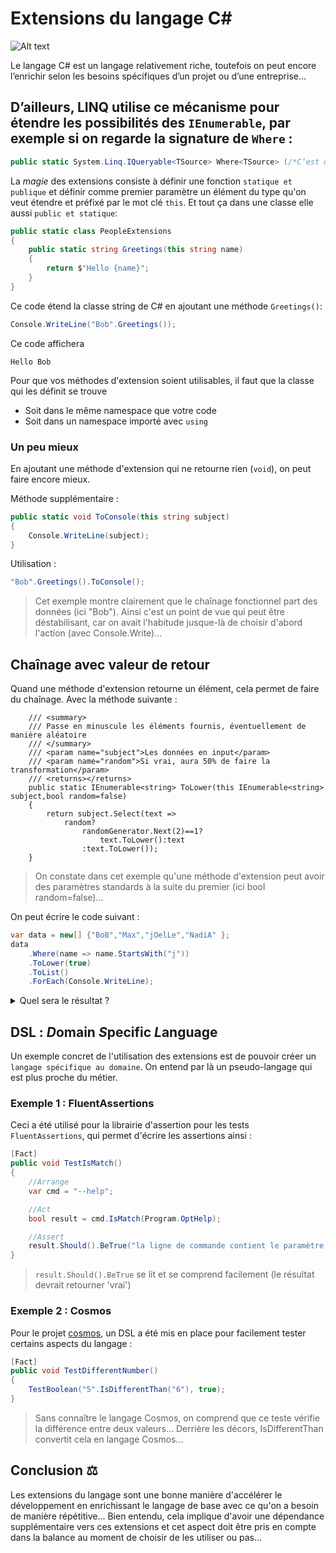 # Extensions du langage C#
![Alt text](extension.png)

Le langage C# est un langage relativement riche, toutefois on peut encore l’enrichir selon les besoins spécifiques d’un projet ou d’une entreprise...

## D’ailleurs, LINQ utilise ce mécanisme pour étendre les possibilités des `IEnumerable`, par exemple si on regarde la signature de `Where` :

```csharp
public static System.Linq.IQueryable<TSource> Where<TSource> (/*C’est quoi ça ?*/ this /*?????*/ System.Linq.IQueryable<TSource> source, System.Linq.Expressions.Expression<Func<TSource,bool>> predicate);
```

La *magie* des extensions consiste à définir une fonction `statique et publique` et définir comme premier paramètre 
un élément du type qu'on veut étendre et préfixé par le mot clé `this`. Et tout ça dans une classe elle aussi 
`public et statique`:

```csharp
public static class PeopleExtensions
{
    public static string Greetings(this string name)
    {
        return $"Hello {name}";
    }
}
```

Ce code étend la classe string de C# en ajoutant une méthode `Greetings()`:

```csharp
Console.WriteLine("Bob".Greetings());
```

Ce code affichera
```text
Hello Bob
```

Pour que vos méthodes d'extension soient utilisables, il faut que la classe qui les définit se trouve
- Soit dans le même namespace que votre code
- Soit dans un namespace importé avec `using`
  
### Un peu mieux
En ajoutant une méthode d'extension qui ne retourne rien (`void`), on peut faire encore mieux.

Méthode supplémentaire : 

```csharp
public static void ToConsole(this string subject)
{
    Console.WriteLine(subject);
}
```

Utilisation :

```csharp
"Bob".Greetings().ToConsole();
```

> Cet exemple montre clairement que le chaînage fonctionnel part des données (ici "Bob"). Ainsi
> c'est un point de vue qui peut être déstabilisant, car on avait l'habitude jusque-là de choisir
> d'abord l'action (avec Console.Write)...

## Chaînage avec valeur de retour
Quand une méthode d'extension retourne un élément, cela permet de faire du chaînage.
Avec la méthode suivante :

```charp
    /// <summary>
    /// Passe en minuscule les éléments fournis, éventuellement de manière aléatoire
    /// </summary>
    /// <param name="subject">Les données en input</param>
    /// <param name="random">Si vrai, aura 50% de faire la transformation</param>
    /// <returns></returns>
    public static IEnumerable<string> ToLower(this IEnumerable<string> subject,bool random=false)
    {
        return subject.Select(text => 
            random?
                randomGenerator.Next(2)==1?
                    text.ToLower():text 
                :text.ToLower());
    }
```

> On constate dans cet exemple qu'une méthode d'extension peut avoir des paramètres standards à la
> suite du premier (ici bool random=false)...

On peut écrire le code suivant :

```csharp
var data = new[] {"BoB","Max","jOelLe","NadiA" };
data
    .Where(name => name.StartsWith("j"))
    .ToLower(true)
    .ToList()
    .ForEach(Console.WriteLine);
```

<details>
<summary>Quel sera le résultat ?</summary>

50% de chance :
```text
jOelle
```
50% de chance :
```text
joelle
```
</details>

## DSL : *D*omain *S*pecific *L*anguage
Un exemple concret de l'utilisation des extensions est de pouvoir créer un `langage spécifique au domaine`.
On entend par là un pseudo-langage qui est plus proche du métier.

### Exemple 1 : FluentAssertions
Ceci a été utilisé pour la librairie d'assertion pour les tests `FluentAssertions`, qui permet
d'écrire les assertions ainsi :

```csharp
[Fact]
public void TestIsMatch()
{
    //Arrange
    var cmd = "--help";

    //Act
    bool result = cmd.IsMatch(Program.OptHelp);

    //Assert
    result.Should().BeTrue("la ligne de commande contient le paramètre --help");
}
```

> `result.Should().BeTrue` se lit et se comprend facilement (le résultat devrait retourner 'vrai')

### Exemple 2 : Cosmos
Pour le projet [cosmos](https://github.com/jonathanMelly/cosmos/tree/master), un DSL a été mis en place pour facilement tester certains aspects du 
langage :

```csharp
[Fact]
public void TestDifferentNumber()
{
    TestBoolean("5".IsDifferentThan("6"), true);
}
```

> Sans connaître le langage Cosmos, on comprend que ce teste vérifie la différence entre deux valeurs...
> Derrière les décors, IsDifferentThan convertit cela en langage Cosmos...

## Conclusion ⚖
Les extensions du langage sont une bonne manière d'accélérer le développement en enrichissant 
le langage de base avec ce qu'on a besoin de manière répétitive... Bien entendu, cela implique
d'avoir une dépendance supplémentaire vers ces extensions et cet aspect doit être pris en compte
dans la balance au moment de choisir de les utiliser ou pas...